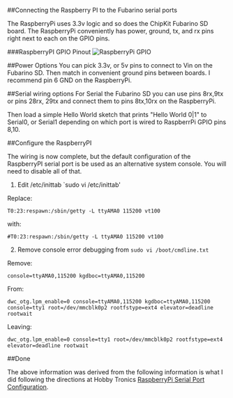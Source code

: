 ##Connecting the Raspberry PI to the Fubarino serial ports

The RaspberryPi uses 3.3v logic and so does the ChipKit Fubarino SD board. The RaspberryPi conveniently has power, ground, tx, and rx pins right next to each on the GPIO pins.

###RaspberryPI GPIO Pinout
![RaspberryPi GPIO](http://www.adafruit.com/adablog/wp-content/uploads/2012/06/GPIOs.png) 

##Power Options
You can pick 3.3v, or 5v pins to connect to Vin on the Fubarino SD. Then match in convenient ground pins between boards. I recommend pin 6 GND on the RaspberryPi.

##Serial wiring options
For Serial the Fubarino SD you can use pins 8rx,9tx or pins 28rx, 29tx and connect them to pins 8tx,10rx on the RaspberryPi. 

Then load a simple Hello World sketch that prints "Hello World 0|1" to Serial0, or Serial1 depending on which port is wired to RaspberrPi GPIO pins 8,10.

##Configure the RaspberryPI

The wiring is now complete, but the default configuration of the RaspberryPI serial port is be used as an alternative system console. You will need to disable all of that. 

1. Edit /etc/inittab
`sudo vi /etc/inittab'

Replace:

`T0:23:respawn:/sbin/getty -L ttyAMA0 115200 vt100`

with:

`#T0:23:respawn:/sbin/getty -L ttyAMA0 115200 vt100`

2. Remove console error debugging from 
`sudo vi /boot/cmdline.txt`
 
Remove:

`console=ttyAMA0,115200 kgdboc=ttyAMA0,115200`

From:

`dwc_otg.lpm_enable=0 console=ttyAMA0,115200 kgdboc=ttyAMA0,115200 console=tty1 root=/dev/mmcblk0p2 rootfstype=ext4 elevator=deadline rootwait`

Leaving:

`
dwc_otg.lpm_enable=0 console=tty1 root=/dev/mmcblk0p2 rootfstype=ext4 elevator=deadline rootwait
`

##Done


The above information was derived from the following information is what I did following the directions at Hobby Tronics [RaspberryPi Serial Port Configuration](http://www.hobbytronics.co.uk/raspberry-pi-serial-port).




 